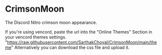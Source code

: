 # CrimsonMoon
The Discord Nitro crimson moon appearance.


If you're using vencord, paste the url into the "Online Themes" Section in your vencord themes settings. "https://raw.githubusercontent.com/SarthakChoyal/CrimsonMoon/main/theme"
Alternatively you can download the css file and upload it.

